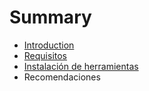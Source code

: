 # Summary

* [Introduction](README.md)
* [Requisitos](requisitos.md)
* [Instalación de herramientas](instalacion_de_herramientas.md)
* Recomendaciones

